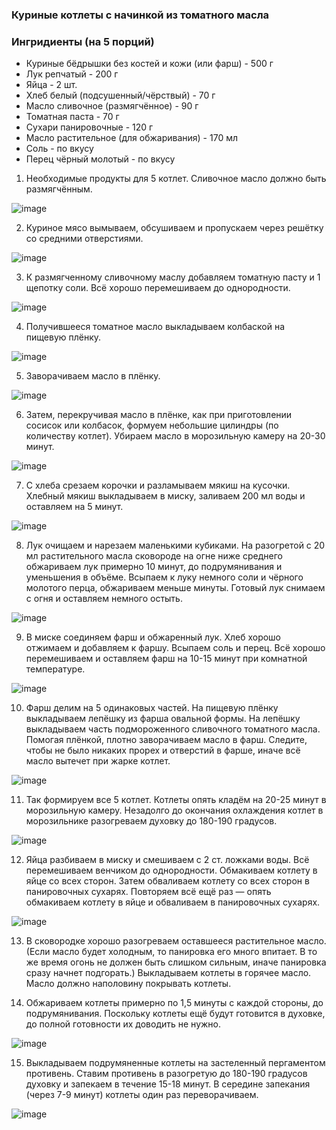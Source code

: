 ### Куриные котлеты с начинкой из томатного масла
### Ингридиенты (на 5 порций)
- Куриные бёдрышки без костей и кожи (или фарш) - 500 г
- Лук репчатый - 200 г
- Яйца - 2 шт.
- Хлеб белый (подсушенный/чёрствый) - 70 г
- Масло сливочное (размягчённое) - 90 г
- Томатная паста - 70 г
- Сухари панировочные - 120 г
- Масло растительное (для обжаривания) - 170 мл
- Соль - по вкусу
- Перец чёрный молотый - по вкусу

1.  Необходимые продукты для 5 котлет. Сливочное масло должно быть размягчённым.

![image](https://user-images.githubusercontent.com/100151463/226700177-195a101b-9f44-4131-8700-3087850b74df.png)

2. Куриное мясо вымываем, обсушиваем и пропускаем через решётку со средними отверстиями.

![image](https://user-images.githubusercontent.com/100151463/226700215-c1ceb333-ba16-499d-9ca5-3658ef6b93d5.png)

3. К размягченному сливочному маслу добавляем томатную пасту и 1 щепотку соли. Всё хорошо перемешиваем до однородности.

![image](https://user-images.githubusercontent.com/100151463/226700286-4da90c08-24fb-49d2-984c-20cc07d799b2.png)

4. Получившееся томатное масло выкладываем колбаской на пищевую плёнку.

![image](https://user-images.githubusercontent.com/100151463/226700322-ad6d13f0-8a90-4f17-858c-7cf2cdca4d6f.png)

5. Заворачиваем масло в плёнку.

![image](https://user-images.githubusercontent.com/100151463/226700363-596665b3-754c-4236-91dd-771790513f4f.png)

6. Затем, перекручивая масло в плёнке, как при приготовлении сосисок или колбасок, формуем небольшие цилиндры (по количеству котлет). Убираем масло в морозильную камеру на 20-30 минут.

![image](https://user-images.githubusercontent.com/100151463/226700423-b784dcf5-90a6-4e3b-894f-298f6bd2e29f.png)

7. С хлеба срезаем корочки и разламываем мякиш на кусочки. Хлебный мякиш выкладываем в миску, заливаем 200 мл воды и оставляем на 5 минут.

![image](https://user-images.githubusercontent.com/100151463/226700539-c69c1669-ce8d-42b4-9593-a62cbc313dbe.png)

8. Лук очищаем и нарезаем маленькими кубиками. На разогретой с 20 мл растительного масла сковороде на огне ниже среднего обжариваем лук примерно 10 минут, до подрумянивания и уменьшения в объёме. Всыпаем к луку немного соли и чёрного молотого перца, обжариваем меньше минуты. Готовый лук снимаем с огня и оставляем немного остыть.

![image](https://user-images.githubusercontent.com/100151463/226700608-72a8c0ac-2ab6-4444-a444-2fbdb77c48fe.png)

9. В миске соединяем фарш и обжаренный лук. Хлеб хорошо отжимаем и добавляем к фаршу. Всыпаем соль и перец. Всё хорошо перемешиваем и оставляем фарш на 10-15 минут при комнатной температуре.

![image](https://user-images.githubusercontent.com/100151463/226700774-6cd8def5-8d86-4ee0-93b3-0fe3df96c21c.png)

10. Фарш делим на 5 одинаковых частей. На пищевую плёнку выкладываем лепёшку из фарша овальной формы. На лепёшку выкладываем часть подмороженного сливочного томатного масла. Помогая плёнкой, плотно заворачиваем масло в фарш. Следите, чтобы не было никаких прорех и отверстий в фарше, иначе всё масло вытечет при жарке котлет.

![image](https://user-images.githubusercontent.com/100151463/226700923-6d0d3ad8-c22a-4f64-a386-7452db622d7c.png)

11. Так формируем все 5 котлет. Котлеты опять кладём на 20-25 минут в морозильную камеру. Незадолго до окончания охлаждения котлет в морозильнике разогреваем духовку до 180-190 градусов.

![image](https://user-images.githubusercontent.com/100151463/226701079-5e8d8ec1-5ad3-473f-aba0-51b16aa44c3a.png)

12. Яйца разбиваем в миску и смешиваем с 2 ст. ложками воды. Всё перемешиваем венчиком до однородности. Обмакиваем котлету в яйце со всех сторон. Затем обваливаем котлету со всех сторон в панировочных сухарях. Повторяем всё ещё раз — опять обмакиваем котлету в яйце и обваливаем в панировочных сухарях. 

![image](https://user-images.githubusercontent.com/100151463/226701167-9580519c-3f7e-4ca4-a97c-3ecf210d3f0a.png)

13. В сковородке хорошо разогреваем оставшееся растительное масло. (Если масло будет холодным, то панировка его много впитает. В то же время огонь не должен быть слишком сильным, иначе панировка сразу начнет подгорать.) Выкладываем котлеты в горячее масло. Масло должно наполовину покрывать котлеты.

14. Обжариваем котлеты примерно по 1,5 минуты с каждой стороны, до подрумянивания. Поскольку котлеты ещё будут готовится в духовке, до полной готовности их доводить не нужно.

![image](https://user-images.githubusercontent.com/100151463/226701414-e31e617f-9f91-47d4-a3a5-3640d8b001fd.png)

15. Выкладываем подрумяненные котлеты на застеленный пергаментом противень. Ставим противень в разогретую до 180-190 градусов духовку и запекаем в течение 15-18 минут. В середине запекания (через 7-9 минут) котлеты один раз переворачиваем.

![image](https://user-images.githubusercontent.com/100151463/226701466-d329e72a-1c49-45ca-a6cf-32cdb9c66df9.png)
